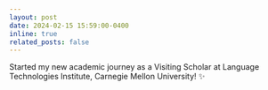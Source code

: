 ```yaml
---
layout: post
date: 2024-02-15 15:59:00-0400
inline: true
related_posts: false
---
```


Started my new academic journey as a Visiting Scholar at Language Technologies Institute, Carnegie Mellon University! :sparkles: 